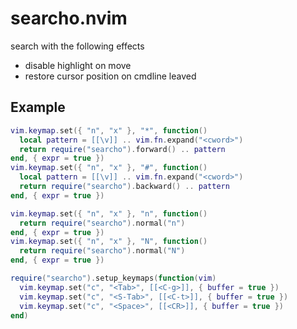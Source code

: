 # searcho.nvim

search with the following effects

- disable highlight on move
- restore cursor position on cmdline leaved

## Example

```lua
vim.keymap.set({ "n", "x" }, "*", function()
  local pattern = [[\v]] .. vim.fn.expand("<cword>")
  return require("searcho").forward() .. pattern
end, { expr = true })
vim.keymap.set({ "n", "x" }, "#", function()
  local pattern = [[\v]] .. vim.fn.expand("<cword>")
  return require("searcho").backward() .. pattern
end, { expr = true })

vim.keymap.set({ "n", "x" }, "n", function()
  return require("searcho").normal("n")
end, { expr = true })
vim.keymap.set({ "n", "x" }, "N", function()
  return require("searcho").normal("N")
end, { expr = true })

require("searcho").setup_keymaps(function(vim)
  vim.keymap.set("c", "<Tab>", [[<C-g>]], { buffer = true })
  vim.keymap.set("c", "<S-Tab>", [[<C-t>]], { buffer = true })
  vim.keymap.set("c", "<Space>", [[<CR>]], { buffer = true })
end)
```